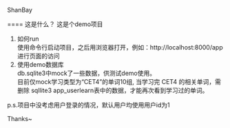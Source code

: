 ShanBay

====
这是什么？ 这是个demo项目

1. 如何run<br>
使用命令行启动项目，之后用浏览器打开，例如：http://localhost:8000/app进行页面的访问
2. 使用demo数据库<br>
db.sqlite3中mock了一些数据，供测试demo使用。<br>
目前仅mock学习类型为“CET4”的单词10组, 当学习完 CET4 的相关单词，需删除 sqllite3 app_userlearn表中的数据，才能再次看到学习过的单词。

p.s.项目中没考虑用户登录的情况，默认用户均使用用户id为1

Thanks~

